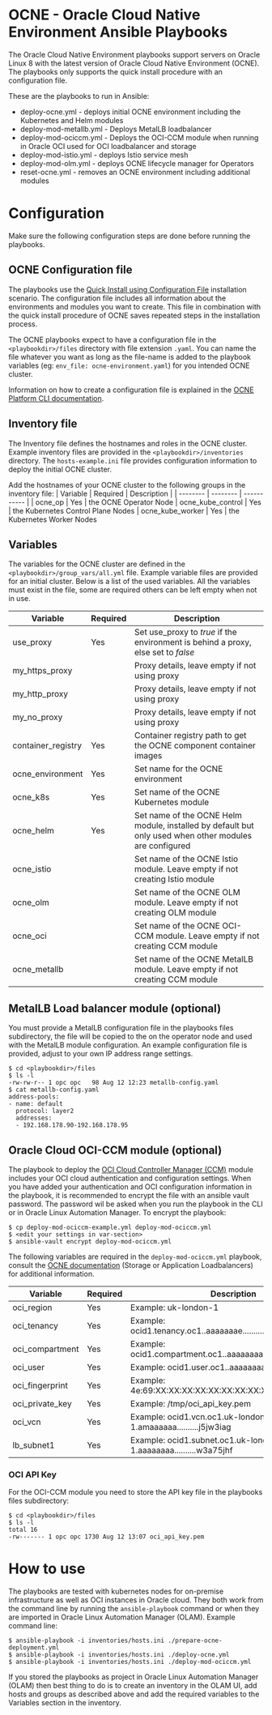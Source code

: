 # OCNE - Oracle Cloud Native Environment Ansible Playbooks

The Oracle Cloud Native Environment playbooks support servers on Oracle Linux 8 with the latest version of Oracle Cloud Native Environment (OCNE). The playbooks only supports the quick install procedure with an configuration file.

These are the playbooks to run in Ansible:

* deploy-ocne.yml - deploys initial OCNE environment including the Kubernetes and Helm modules
* deploy-mod-metallb.yml - Deploys MetalLB loadbalancer
* deploy-mod-ociccm.yml - Deploys the OCI-CCM module when running in Oracle OCI used for OCI loadbalancer and storage
* deploy-mod-istio.yml - deploys Istio service mesh
* deploy-mod-olm.yml - deploys OCNE lifecycle manager for Operators
* reset-ocne.yml - removes an OCNE environment including additional modules


# Configuration

Make sure the following configuration steps are done before running the playbooks.

## OCNE Configuration file

The playbooks use the [Quick Install using Configuration File](https://docs.oracle.com/en/operating-systems/olcne/1.5/quickinstall/task-provision-config.html) installation scenario.
The configuration file includes all information about the environments and modules you want to create. 
This file in combination with the quick install procedure of OCNE saves repeated steps in the 
installation process. 

The OCNE playbooks expect to have a configuration file in the `<playbookdir>/files` directory with file extension `.yaml`. You can name the file whatever you want as long as the file-name is added to the playbook variables (eg: `env_file: ocne-environment.yaml`) for you intended OCNE cluster.

Information on how to create a configuration file is explained in the [OCNE Platform CLI documentation](https://docs.oracle.com/en/operating-systems/olcne/1.5/olcnectl/config.html#write).

## Inventory file
The Inventory file defines the hostnames and roles in the OCNE cluster. Example inventory files are provided in the `<playbookdir>/inventories` directory. The `hosts-example.ini` file provides configuration information to deploy the initial OCNE cluster. 

Add the hostnames of your OCNE cluster to the following groups in the inventory file:
| Variable | Required | Description |
| -------- | -------- | ----------- |
| ocne_op | Yes | the OCNE Operator Node
| ocne_kube_control | Yes | the Kubernetes Control Plane Nodes
| ocne_kube_worker | Yes | the Kubernetes Worker Nodes


## Variables
The variables for the OCNE cluster are defined in the `<playbookdir>/group_vars/all.yml` file. Example variable files are provided for an initial cluster. Below is a list of the used variables. All the variables must exist in the file, some are required others can be left empty when not in use.

| Variable | Required | Description |
| -------- | -------- | ----------- |
| use_proxy | Yes | Set use_proxy to _true_ if the environment is behind a proxy, else set to _false_
| my_https_proxy | | Proxy details, leave empty if not using proxy
| my_http_proxy | | Proxy details, leave empty if not using proxy
| my_no_proxy | | Proxy details, leave empty if not using proxy
| container_registry | Yes | Container registry path to get the OCNE component container images
| ocne_environment | Yes | Set name for the OCNE environment
| ocne_k8s | Yes | Set name of the OCNE Kubernetes module
| ocne_helm | Yes | Set name of the OCNE Helm module, installed by default but only used when other modules are configured 
| ocne_istio | | Set name of the OCNE Istio module. Leave empty if not creating Istio module
| ocne_olm | | Set name of the OCNE OLM module. Leave empty if not creating OLM module
| ocne_oci | | Set name of the OCNE OCI-CCM module. Leave empty if not creating CCM module
| ocne_metallb | | Set name of the OCNE MetalLB module. Leave empty if not creating CCM module

## MetalLB Load balancer module (optional)
You must provide a MetalLB configuration file in the playbooks files subdirectory, the file will be copied to the on the operator node and used with the MetalLB module configuration. An example configuration file is provided, adjust to your own IP address range settings.

    $ cd <playbookdir>/files
    $ ls -l
    -rw-rw-r-- 1 opc opc   98 Aug 12 12:23 metallb-config.yaml
    $ cat metallb-config.yaml
    address-pools:
    - name: default
      protocol: layer2
      addresses:
      - 192.168.178.90-192.168.178.95

## Oracle Cloud OCI-CCM module (optional)

The playbook to deploy the [OCI Cloud Controller Manager (CCM)](https://github.com/oracle/oci-cloud-controller-manager) module includes your OCI cloud authentication and configuration settings. When you have added your authentication and OCI configuration information in the playbook, it is recommended to encrypt the file with an ansible vault password. The password wil be asked when you run the playbook in the CLI or in Oracle Linux Automation Manager. To encrypt the playbook:

    $ cp deploy-mod-ociccm-example.yml deploy-mod-ociccm.yml
    $ <edit your settings in var-section>
    $ ansible-vault encrypt deploy-mod-ociccm.yml

The following variables are required in the `deploy-mod-ociccm.yml` playbook, consult the [OCNE documentation](https://docs.oracle.com/en/operating-systems/olcne/) (Storage or Application Loadbalancers) for additional information.

| Variable | Required | Description |
| -------- | -------- | ----------- |
| oci_region | Yes | Example: uk-london-1
| oci_tenancy | Yes | Example: ocid1.tenancy.oc1..aaaaaaae..........cok7mlsa
| oci_compartment | Yes | Example: ocid1.compartment.oc1..aaaaaaaa..........bmn3j6qh
| oci_user | Yes | Example: ocid1.user.oc1..aaaaaaaa..........wp432ssg
| oci_fingerprint | Yes | Example: 4e:69:XX:XX:XX:XX:XX:XX:XX:XX:XX:XX:XX:XX:XX:cc
| oci_private_key | Yes | Example: /tmp/oci_api_key.pem
| oci_vcn | Yes | Example: ocid1.vcn.oc1.uk-london-1.amaaaaaa..........j5jw3iag
| lb_subnet1 | Yes | Example: ocid1.subnet.oc1.uk-london-1.aaaaaaaa..........w3a75jhf

### OCI API Key 
For the OCI-CCM module you need to store the API key file in the playbooks files subdirectory:

    $ cd <playbookdir>/files
    $ ls -l
    total 16
    -rw------- 1 opc opc 1730 Aug 12 13:07 oci_api_key.pem

# How to use

The playbooks are tested with kubernetes nodes for on-premise infrastructure as well as OCI instances in Oracle cloud. They both work from the command line by running the `ansible-playbook` command or when they are imported in Oracle Linux Automation Manager (OLAM). Example command line:

    $ ansible-playbook -i inventories/hosts.ini ./prepare-ocne-deployment.yml
    $ ansible-playbook -i inventories/hosts.ini ./deploy-ocne.yml
    $ ansible-playbook -i inventories/hosts.ini ./deploy-mod-ociccm.yml

If you stored the playbooks as project in Oracle Linux Automation Manager (OLAM) then best thing to do is to create an inventory in the OLAM UI, add hosts and groups as described above and add the required variables to the Variables section in the inventory.
